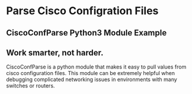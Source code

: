# Parse Cisco Configration Files
## CiscoConfParse Python3 Module Example
## Work smarter, not harder.


CiscoConfParse is a python module that makes it easy to pull values from cisco configuration files. 
This module can be extremely helpful when debugging complicated networking issues in environments with many switches or routers.
